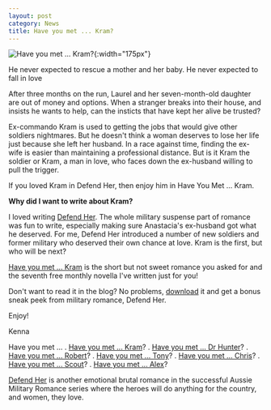```yaml
---
layout: post
category: News
title: Have you met ... Kram?
---
```

![Have you met ... Kram?]({{site.baseurl}}/images/covers/have-you-met-kram.png#left-wrap){:width="175px"}

He never expected to rescue a mother and her baby. He never expected to fall in love 

After three months on the run, Laurel and her seven-month-old daughter are out of money and options. When a stranger breaks into their house, and insists he wants to help, can the insticts that have kept her alive be trusted?

Ex-commando Kram is used to getting the jobs that would give other soldiers nightmares. But he doesn't think a woman deserves to lose her life just because she left her husband. In a race against time, finding the ex-wife is easier than maintaining a professional distance. But is it Kram the soldier or Kram, a man in love, who faces down the ex-husband willing to pull the trigger.

If you loved Kram in Defend Her, then enjoy him in Have You Met ... Kram.

**Why did I want to write about Kram?**

I loved writing [Defend Her](https://www.amazon.com/gp/product/B07TSTD7N3/ "Defend Her"). The whole military suspense part of romance was fun to write, especially making sure Anastacia's ex-husband got what he deserved. For me, Defend Her introduced a number of new soldiers and former military who deserved their own chance at love. Kram is the first, but who will be next?

[Have you met ... Kram]({{site.baseurl}}/book-summary/have-you-met-kram) is the short but not sweet romance you asked for and the seventh free monthly novella I've written just for you! 

Don't want to read it in the blog? No problems, [download](https://dl.bookfunnel.com/stweklbxul) it and get a bonus sneak peek from military romance, Defend Her.

Enjoy!

Kenna

Have you met ...
. [Have you met ... Kram]({{site.baseurl}}/book-summary/have-you-met-kram)?
. [Have you met ... Dr Hunter]({{site.baseurl}}/book-summary/have-you-met-drhunter)?
. [Have you met ... Robert]({{site.baseurl}}/book-summary/have-you-met-robert)?
. [Have you met ... Tony]({{site.baseurl}}/book-summary/have-you-met-tony)?
. [Have you met ... Chris]({{site.baseurl}}/book-summary/have-you-met-chris)?
. [Have you met ... Scout]({{site.baseurl}}/book-summary/have-you-met-scout)?
. [Have you met ... Alex]({{site.baseurl}}/book-summary/have-you-met-alex)?

[Defend Her](https://www.amazon.com/dp/B07TSTD7N3/ "Defend Her") is another emotional brutal romance in the successful Aussie Military Romance series where the heroes will do anything for the country, and women, they love.  